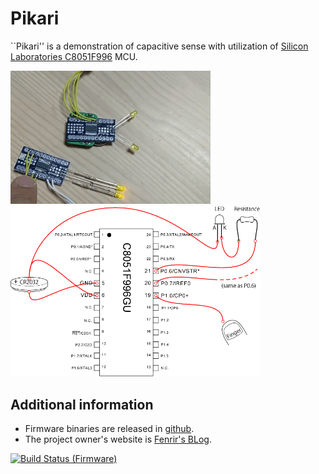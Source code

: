 Pikari
===============

``Pikari'' is a demonstration of capacitive sense with utilization of [Silicon Laboratories C8051F996](https://www.silabs.com/products/mcu/8-bit/c8051f99x/device.c8051f996-gu) MCU. 

<img src='https://raw.githubusercontent.com/fenrir-naru/pikari/master/pikari.gif' width='320px' />

<img src='https://raw.githubusercontent.com/fenrir-naru/pikari/master/schematics.png' width='400px' />

## Additional information
* Firmware binaries are released in [github](https://github.com/fenrir-naru/pikari/releases).
* The project owner's website is [Fenrir's BLog](http://fenrir.naruoka.org/).

[![Build Status (Firmware)](https://travis-ci.org/fenrir-naru/pikari.svg?branch=master)](https://travis-ci.org/fenrir-naru/pikari)
